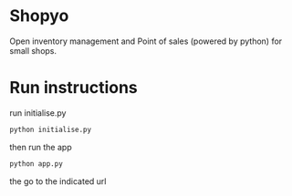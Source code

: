 # Shopyo
Open inventory management  and Point of sales (powered by python) for small shops. 

# Run instructions
run initialise.py

```python
python initialise.py
```

then run the app

```python
python app.py
```

the go to the indicated url



